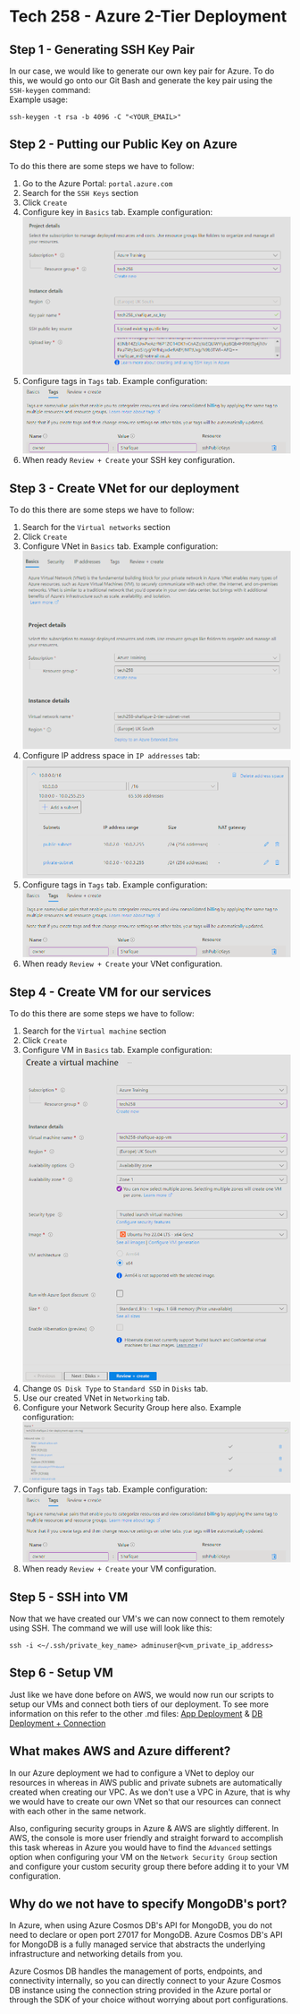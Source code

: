 # Tech 258 - Azure 2-Tier Deployment

## Step 1 - Generating SSH Key Pair
In our case, we would like to generate our own key pair for Azure. To do this, we would go onto our Git Bash and generate the key pair using the `SSH-keygen` command: <br>
Example usage:
```
ssh-keygen -t rsa -b 4096 -C "<YOUR_EMAIL>"
```

## Step 2 - Putting our Public Key on Azure
To do this there are some steps we have to follow:
1) Go to the Azure Portal: `portal.azure.com`
2) Search for the `SSH Keys` section
3) Click `Create`
4) Configure key in `Basics` tab. Example configuration: <br>
![azure_key_basics_demo.png](images/azure_key_basics_demo.png)
5) Configure tags in `Tags` tab. Example configuration: <br>
![azure_key_tags_demo.png](images/azure_key_tags_demo.png)
6) When ready `Review + Create` your SSH key configuration.

## Step 3 - Create VNet for our deployment
To do this there are some steps we have to follow:
1) Search for the `Virtual networks` section
2) Click `Create`
3) Configure VNet in `Basics` tab. Example configuration: <br>
![azure_vnet_basics_demo.png](images/azure_vnet_basics_demo.png)
4) Configure IP address space in `IP addresses` tab: <br>
![azure_vnet_ip_address](images/azure_vnet_ip_address_demo.png)
5) Configure tags in `Tags` tab. Example configuration: <br>
![azure_key_tags_demo.png](images/azure_key_tags_demo.png)
6) When ready `Review + Create` your VNet configuration.

## Step 4 - Create VM for our services
To do this there are some steps we have to follow:
1) Search for the `Virtual machine` section
2) Click `Create`
3) Configure VM in `Basics` tab. Example configuration: <br>
![azure_vm_basics_demo.png](images/azure_vm_basics_demo.png)
4) Change `OS Disk Type` to `Standard SSD` in `Disks` tab.
5) Use our created VNet in `Networking` tab.
6) Configure your Network Security Group here also. Example configuration: <br>
![](images/azure_vm_nsg_demo.png) 
7) Configure tags in `Tags` tab. Example configuration: <br>
![azure_key_tags_demo.png](images/azure_key_tags_demo.png)
8) When ready `Review + Create` your VM configuration.

## Step 5 - SSH into VM
Now that we have created our VM's we can now connect to them remotely using SSH. The command we will use will look like this: <br>
```
ssh -i <~/.ssh/private_key_name> adminuser@<vm_private_ip_address>
```

## Step 6 - Setup VM
Just like we have done before on AWS, we would now run our scripts to setup our VMs and connect both tiers of our deployment. To see more information on this refer to the other .md files: [App Deployment](https://github.com/ShafiqueMahen2/tech258_cloud/blob/main/2-tier-deployment/deploying_app.md) & [DB Deployment + Connection](https://github.com/ShafiqueMahen2/tech258_cloud/blob/main/2-tier-deployment/deploying_db.md)

## What makes AWS and Azure different?
In our Azure deployment we had to configure a VNet to deploy our resources in whereas in AWS public and private subnets are automatically created when creating our VPC. As we don't use a VPC in Azure, that is why we would have to create our own VNet so that our resources can connect with each other in the same network.

Also, configuring security groups in Azure & AWS are slightly different. In AWS, the console is more user friendly and straight forward to accomplish this task whereas in Azure you would have to find the `Advanced` settings option when configuring your VM on the `Network Security Group` section and configure your custom security group there before adding it to your VM configuration.

## Why do we not have to specify MongoDB's port?
In Azure, when using Azure Cosmos DB's API for MongoDB, you do not need to declare or open port 27017 for MongoDB. Azure Cosmos DB's API for MongoDB is a fully managed service that abstracts the underlying infrastructure and networking details from you.
 
Azure Cosmos DB handles the management of ports, endpoints, and connectivity internally, so you can directly connect to your Azure Cosmos DB instance using the connection string provided in the Azure portal or through the SDK of your choice without worrying about port configurations.


